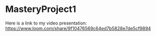 # MasteryProject1

Here is a link to my video presentation: https://www.loom.com/share/9f10476569c64ed7b5828e7de5cf9894
